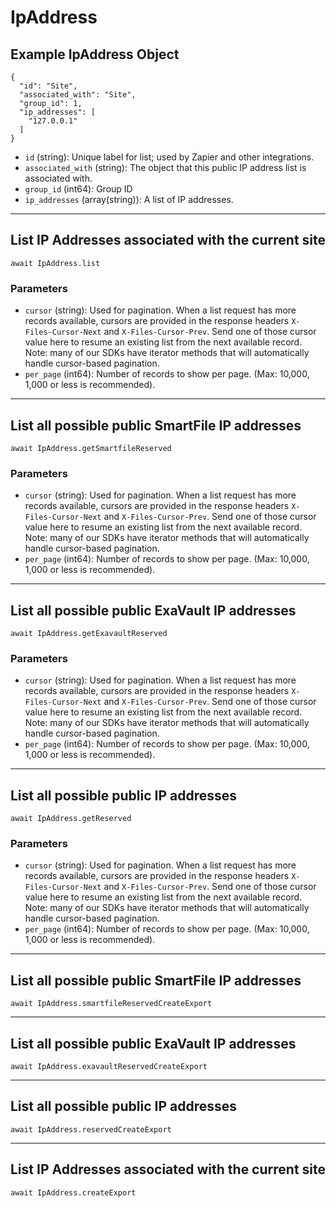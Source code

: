 # IpAddress

## Example IpAddress Object

```
{
  "id": "Site",
  "associated_with": "Site",
  "group_id": 1,
  "ip_addresses": [
    "127.0.0.1"
  ]
}
```

* `id` (string): Unique label for list; used by Zapier and other integrations.
* `associated_with` (string): The object that this public IP address list is associated with.
* `group_id` (int64): Group ID
* `ip_addresses` (array(string)): A list of IP addresses.

---

## List IP Addresses associated with the current site

```
await IpAddress.list
```


### Parameters

* `cursor` (string): Used for pagination.  When a list request has more records available, cursors are provided in the response headers `X-Files-Cursor-Next` and `X-Files-Cursor-Prev`.  Send one of those cursor value here to resume an existing list from the next available record.  Note: many of our SDKs have iterator methods that will automatically handle cursor-based pagination.
* `per_page` (int64): Number of records to show per page.  (Max: 10,000, 1,000 or less is recommended).

---

## List all possible public SmartFile IP addresses

```
await IpAddress.getSmartfileReserved
```


### Parameters

* `cursor` (string): Used for pagination.  When a list request has more records available, cursors are provided in the response headers `X-Files-Cursor-Next` and `X-Files-Cursor-Prev`.  Send one of those cursor value here to resume an existing list from the next available record.  Note: many of our SDKs have iterator methods that will automatically handle cursor-based pagination.
* `per_page` (int64): Number of records to show per page.  (Max: 10,000, 1,000 or less is recommended).

---

## List all possible public ExaVault IP addresses

```
await IpAddress.getExavaultReserved
```


### Parameters

* `cursor` (string): Used for pagination.  When a list request has more records available, cursors are provided in the response headers `X-Files-Cursor-Next` and `X-Files-Cursor-Prev`.  Send one of those cursor value here to resume an existing list from the next available record.  Note: many of our SDKs have iterator methods that will automatically handle cursor-based pagination.
* `per_page` (int64): Number of records to show per page.  (Max: 10,000, 1,000 or less is recommended).

---

## List all possible public IP addresses

```
await IpAddress.getReserved
```


### Parameters

* `cursor` (string): Used for pagination.  When a list request has more records available, cursors are provided in the response headers `X-Files-Cursor-Next` and `X-Files-Cursor-Prev`.  Send one of those cursor value here to resume an existing list from the next available record.  Note: many of our SDKs have iterator methods that will automatically handle cursor-based pagination.
* `per_page` (int64): Number of records to show per page.  (Max: 10,000, 1,000 or less is recommended).

---

## List all possible public SmartFile IP addresses

```
await IpAddress.smartfileReservedCreateExport
```


---

## List all possible public ExaVault IP addresses

```
await IpAddress.exavaultReservedCreateExport
```


---

## List all possible public IP addresses

```
await IpAddress.reservedCreateExport
```


---

## List IP Addresses associated with the current site

```
await IpAddress.createExport
```

